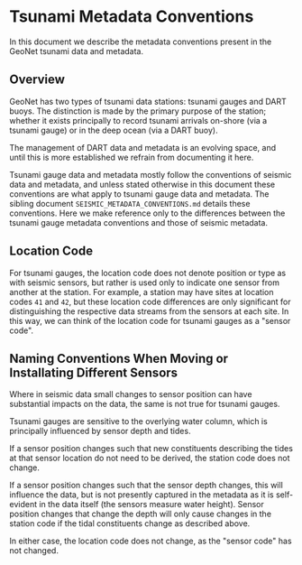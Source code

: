 # Tsunami Metadata Conventions

In this document we describe the metadata conventions present in the GeoNet tsunami data and metadata.

## Overview

GeoNet has two types of tsunami data stations: tsunami gauges and DART buoys. The distinction is made by the primary purpose of the station; whether it exists principally to record tsunami arrivals on-shore (via a tsunami gauge) or in the deep ocean (via a DART buoy).

The management of DART data and metadata is an evolving space, and until this is more established we refrain from documenting it here.

Tsunami gauge data and metadata mostly follow the conventions of seismic data and metadata, and unless stated otherwise in this document these conventions are what apply to tsunami gauge data and metadata. The sibling document `SEISMIC_METADATA_CONVENTIONS.md` details these conventions. Here we make reference only to the differences between the tsunami gauge metadata conventions and those of seismic metadata.

## Location Code

For tsunami gauges, the location code does not denote position or type as with seismic sensors, but rather is used only to indicate one sensor from another at the station. For example, a station may have sites at location codes `41` and `42`, but these location code differences are only significant for distinguishing the respective data streams from the sensors at each site. In this way, we can think of the location code for tsunami gauges as a "sensor code". 

## Naming Conventions When Moving or Installating Different Sensors

Where in seismic data small changes to sensor position can have substantial impacts on the data, the same is not true for tsunami gauges. 

Tsunami gauges are sensitive to the overlying water column, which is principally influenced by sensor depth and tides. 

If a sensor position changes such that new constituents describing the tides at that sensor location do not need to be derived, the station code does not change.

If a sensor position changes such that the sensor depth changes, this will influence the data, but is not presently captured in the metadata as it is self-evident in the data itself (the sensors measure water height). Sensor position changes that change the depth will only cause changes in the station code if the tidal constituents change as described above.

In either case, the location code does not change, as the "sensor code" has not changed.

